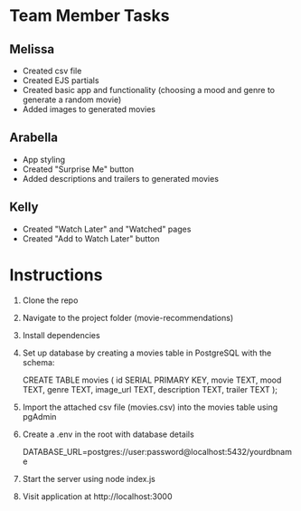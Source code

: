 # Team Member Tasks

## Melissa

- Created csv file
- Created EJS partials
- Created basic app and functionality (choosing a mood and genre to generate a random movie)
- Added images to generated movies 

## Arabella

- App styling
- Created "Surprise Me" button
- Added descriptions and trailers to generated movies

## Kelly 

- Created "Watch Later" and "Watched" pages
- Created "Add to Watch Later" button 

# Instructions 

1. Clone the repo
2. Navigate to the project folder (movie-recommendations)
3. Install dependencies
4. Set up database by creating a movies table in PostgreSQL with the schema:
   
   CREATE TABLE movies (
    id SERIAL PRIMARY KEY,
    movie TEXT,
    mood TEXT,
    genre TEXT,
    image_url TEXT,
    description TEXT,
    trailer TEXT
  );
   
6. Import the attached csv file (movies.csv) into the movies table using pgAdmin 
7. Create a .env in the root with database details
   
   DATABASE_URL=postgres://user:password@localhost:5432/yourdbname
  
9. Start the server using node index.js
10. Visit application at http://localhost:3000
   
